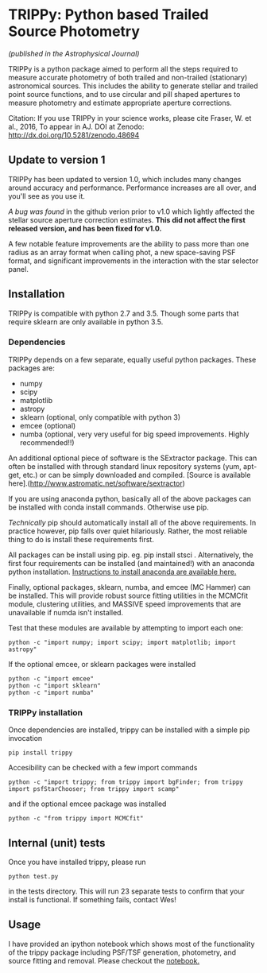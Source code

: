 
# TRIPPy: Python based Trailed Source Photometry 
*(published in the Astrophysical Journal)*

TRIPPy is a python package aimed to perform all the steps required to measure accurate photometry of both trailed and non-trailed (stationary) astronomical sources. This includes the ability to generate stellar and trailed point source functions, and to use circular and pill shaped apertures to measure photometry and estimate appropriate aperture corrections.

Citation: If you use TRIPPy in your science works, please cite Fraser, W. et al., 2016, To appear in AJ. 
DOI at Zenodo: http://dx.doi.org/10.5281/zenodo.48694

## Update to version 1

TRIPPy has been updated to version 1.0, which includes many changes around accuracy and performance. Performance increases are all over, and you'll see as you use it. 

*A bug was found* in the github verion prior to v1.0 which lightly affected the stellar source aperture correction estimates. __This did not affect the first released version, and has been fixed for v1.0.__

A few notable feature improvements are the ability to pass more than one radius as an array format when calling phot, a new space-saving PSF format, and significant improvements in the interaction with the star selector panel. 

## Installation

TRIPPy is compatible with python 2.7 and 3.5. Though some parts that require sklearn are only available in python 3.5.

### Dependencies

TRIPPy depends on a few separate, equally useful python packages. These packages are:
* numpy
* scipy
* matplotlib
* astropy
* sklearn (optional, only compatible with python 3)
* emcee (optional)
* numba (optional, very very useful for big speed improvements. Highly recommended!!)

An additional optional piece of software is the SExtractor package. This can often be installed with through standard
linux repository systems (yum, apt-get, etc.) or can be simply downloaded and compiled. [Source is available here].(http://www.astromatic.net/software/sextractor)


If you are using anaconda python, basically all of the above packages can be installed with conda install commands. Otherwise use pip.

*Technically* pip should automatically install all of the above requirements. In practice however, pip falls over quiet
hilariously. Rather, the most reliable thing to do is install these requirements first.

All packages can be install using pip. eg. pip install stsci . Alternatively, the first four requirements can be
installed (and maintained!) with an anaconda python installation. [Instructions to install anaconda are available here.](https://www.continuum.io/)

Finally, optional packages, sklearn, numba, and emcee (MC Hammer) can be installed. This will provide robust source fitting utilities in
the MCMCfit module, clustering utilities, and MASSIVE speed improvements that are unavailable if numda isn't installed. 

Test that these modules are available by attempting to import each one:

    python -c "import numpy; import scipy; import matplotlib; import astropy"

If the optional emcee, or sklearn packages were installed

    python -c "import emcee"
    python -c "import sklearn"
    python -c "import numba"


### TRIPPy installation

Once dependencies are installed, trippy can be installed with a simple pip invocation

    pip install trippy
    

Accesibility can be checked with a few import commands

    python -c "import trippy; from trippy import bgFinder; from trippy import psfStarChooser; from trippy import scamp"

and if the optional emcee package was installed

    python -c "from trippy import MCMCfit"


## Internal (unit) tests

Once you have installed trippy, please run 
   
    python test.py
   
in the tests directory. This will run 23 separate tests to confirm that your install is functional. If something fails, contact Wes!



## Usage

I have provided an ipython notebook which shows most of the functionality of the trippy package including PSF/TSF
generation, photometry, and source fitting and removal. Please checkout the [notebook.](https://github.com/fraserw/trippy/blob/master/tutorial/trippytutorial.ipynb)

